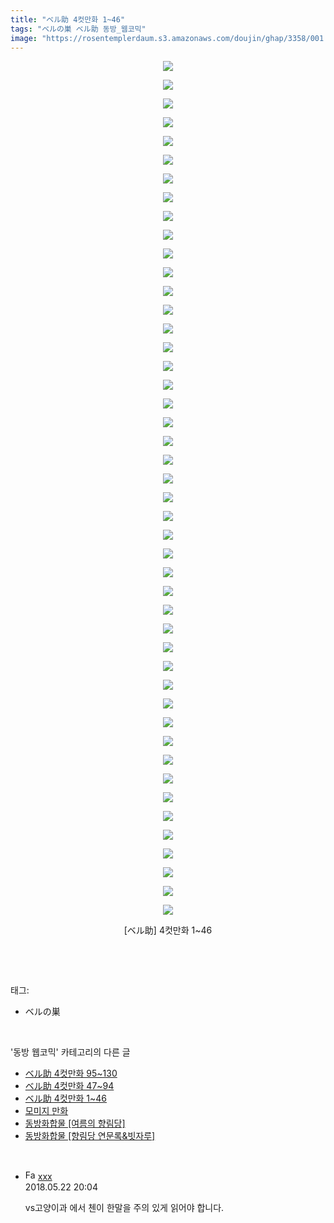 ```yaml
---
title: "ベル助 4컷만화 1~46"
tags: "ベルの巣 ベル助 동방_웹코믹"
image: "https://rosentemplerdaum.s3.amazonaws.com/doujin/ghap/3358/001.jpg"
---
```

<div class="article">
<p style="text-align: center; clear: none; float: none;"><img src="{{ site.imgserver10 }}/ghap/3358/001.jpg"/></p>
<p style="text-align: center; clear: none; float: none;"><img src="{{ site.imgserver10 }}/ghap/3358/002.jpg"/></p>
<p style="text-align: center; clear: none; float: none;"><img src="{{ site.imgserver10 }}/ghap/3358/003.jpg"/></p>
<p style="text-align: center; clear: none; float: none;"><img src="{{ site.imgserver10 }}/ghap/3358/004.jpg"/></p>
<p style="text-align: center; clear: none; float: none;"><img src="{{ site.imgserver10 }}/ghap/3358/005.jpg"/></p>
<p style="text-align: center; clear: none; float: none;"><img src="{{ site.imgserver10 }}/ghap/3358/006.jpg"/></p>
<p style="text-align: center; clear: none; float: none;"><img src="{{ site.imgserver10 }}/ghap/3358/007.jpg"/></p>
<p style="text-align: center; clear: none; float: none;"><img src="{{ site.imgserver10 }}/ghap/3358/008.jpg"/></p>
<p style="text-align: center; clear: none; float: none;"><img src="{{ site.imgserver10 }}/ghap/3358/009.jpg"/></p>
<p style="text-align: center; clear: none; float: none;"><img src="{{ site.imgserver10 }}/ghap/3358/010.jpg"/></p>
<p style="text-align: center; clear: none; float: none;"><img src="{{ site.imgserver10 }}/ghap/3358/011.jpg"/></p>
<p style="text-align: center; clear: none; float: none;"><img src="{{ site.imgserver10 }}/ghap/3358/012.jpg"/></p>
<p style="text-align: center; clear: none; float: none;"><img src="{{ site.imgserver10 }}/ghap/3358/013.jpg"/></p>
<p style="text-align: center; clear: none; float: none;"><img src="{{ site.imgserver10 }}/ghap/3358/014.jpg"/></p>
<p style="text-align: center; clear: none; float: none;"><img src="{{ site.imgserver10 }}/ghap/3358/015.jpg"/></p>
<p style="text-align: center; clear: none; float: none;"><img src="{{ site.imgserver10 }}/ghap/3358/016.jpg"/></p>
<p style="text-align: center; clear: none; float: none;"><img src="{{ site.imgserver10 }}/ghap/3358/017.jpg"/></p>
<p style="text-align: center; clear: none; float: none;"><img src="{{ site.imgserver10 }}/ghap/3358/018.jpg"/></p>
<p style="text-align: center; clear: none; float: none;"><img src="{{ site.imgserver10 }}/ghap/3358/019.jpg"/></p>
<p style="text-align: center; clear: none; float: none;"><img src="{{ site.imgserver10 }}/ghap/3358/020.jpg"/></p>
<p style="text-align: center; clear: none; float: none;"><img src="{{ site.imgserver10 }}/ghap/3358/021.jpg"/></p>
<p style="text-align: center; clear: none; float: none;"><img src="{{ site.imgserver10 }}/ghap/3358/022.jpg"/></p>
<p style="text-align: center; clear: none; float: none;"><img src="{{ site.imgserver10 }}/ghap/3358/023.jpg"/></p>
<p style="text-align: center; clear: none; float: none;"><img src="{{ site.imgserver10 }}/ghap/3358/024.jpg"/></p>
<p style="text-align: center; clear: none; float: none;"><img src="{{ site.imgserver10 }}/ghap/3358/025.jpg"/></p>
<p style="text-align: center; clear: none; float: none;"><img src="{{ site.imgserver10 }}/ghap/3358/026.jpg"/></p>
<p style="text-align: center; clear: none; float: none;"><img src="{{ site.imgserver10 }}/ghap/3358/027.jpg"/></p>
<p style="text-align: center; clear: none; float: none;"><img src="{{ site.imgserver10 }}/ghap/3358/028.jpg"/></p>
<p style="text-align: center; clear: none; float: none;"><img src="{{ site.imgserver10 }}/ghap/3358/029.jpg"/></p>
<p style="text-align: center; clear: none; float: none;"><img src="{{ site.imgserver10 }}/ghap/3358/030.jpg"/></p>
<p style="text-align: center; clear: none; float: none;"><img src="{{ site.imgserver10 }}/ghap/3358/031.jpg"/></p>
<p style="text-align: center; clear: none; float: none;"><img src="{{ site.imgserver10 }}/ghap/3358/032.jpg"/></p>
<p style="text-align: center; clear: none; float: none;"><img src="{{ site.imgserver10 }}/ghap/3358/033.jpg"/></p>
<p style="text-align: center; clear: none; float: none;"><img src="{{ site.imgserver10 }}/ghap/3358/034.jpg"/></p>
<p style="text-align: center; clear: none; float: none;"><img src="{{ site.imgserver10 }}/ghap/3358/035.jpg"/></p>
<p style="text-align: center; clear: none; float: none;"><img src="{{ site.imgserver10 }}/ghap/3358/036.jpg"/></p>
<p style="text-align: center; clear: none; float: none;"><img src="{{ site.imgserver10 }}/ghap/3358/037.jpg"/></p>
<p style="text-align: center; clear: none; float: none;"><img src="{{ site.imgserver10 }}/ghap/3358/038.jpg"/></p>
<p style="text-align: center; clear: none; float: none;"><img src="{{ site.imgserver10 }}/ghap/3358/039.jpg"/></p>
<p style="text-align: center; clear: none; float: none;"><img src="{{ site.imgserver10 }}/ghap/3358/040.jpg"/></p>
<p style="text-align: center; clear: none; float: none;"><img src="{{ site.imgserver10 }}/ghap/3358/041.jpg"/></p>
<p style="text-align: center; clear: none; float: none;"><img src="{{ site.imgserver10 }}/ghap/3358/042.jpg"/></p>
<p style="text-align: center; clear: none; float: none;"><img src="{{ site.imgserver10 }}/ghap/3358/043.jpg"/></p>
<p style="text-align: center; clear: none; float: none;"><img src="{{ site.imgserver10 }}/ghap/3358/044.jpg"/></p>
<p style="text-align: center; clear: none; float: none;"><img src="{{ site.imgserver10 }}/ghap/3358/045.jpg"/></p>
<p style="text-align: center; clear: none; float: none;"><img src="{{ site.imgserver10 }}/ghap/3358/046.jpg"/></p>
<p style="text-align: center; clear: none; float: none;">[ベル助] 4컷만화 1~46</p>
<p><br/></p>
</div><br/>
<div class="tagTrail">
<p>태그: </p>
<ul>
<li>ベルの巣</li>
</ul>
</div><br/>
<div class="another">
<p>'동방 웹코믹' 카테고리의 다른 글</p>
<ul>
<li><a href="/ghap_3360">ベル助 4컷만화 95~130</a></li>
<li><a href="/ghap_3359">ベル助 4컷만화 47~94</a></li>
<li><a href="/ghap_3358">ベル助 4컷만화 1~46</a></li>
<li><a href="/ghap_3357">모미지 만화</a></li>
<li><a href="/ghap_3356">동방화합물 [여름의 향림당]</a></li>
<li><a href="/ghap_3355">동방화합물 [향림당 연문록&amp;빗자루]</a></li>
</ul>
</div><br/>
<div class="cb_module cb_fluid">
<div class="cb_wrt cb_profile">
<div class="comment">
<ul>
<li class="cb_thumb_off" id="comment15260131">
<div class="cb_comment_area">
<div class="cb_info_area">
<div class="cb_section">
<span class="cb_nick_name"><img alt="Favicon of http://qksxodid12@naver.com" height="16" onerror="this.onerror=null;this.parentNode.removeChild(this)" src="http://naver.com/favicon.ico" width="16"/> <a href="http://qksxodid12@naver.com" onclick="return openLinkInNewWindow(this)">xxx</a></span>
</div>
<div class="cb_section">
<span class="cb_date">2018.05.22 20:04 </span>
</div>
</div>
<div class="cb_dsc_comment">
<p class="cb_dsc">
											vs고양이과 에서 첸이 한말을 주의 있게 읽어야 합니다. 
										</p>
</div>
</div></li>
</ul>
</div>
</div><!-- commentList close -->
</div><br/>
